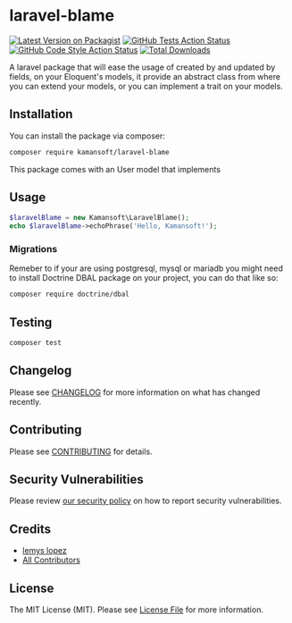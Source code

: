 # laravel-blame

[![Latest Version on Packagist](https://img.shields.io/packagist/v/kamansoft/laravel-blame.svg?style=flat-square)](https://packagist.org/packages/kamansoft/laravel-blame)
[![GitHub Tests Action Status](https://img.shields.io/github/actions/workflow/status/kamansoft/laravel-blame/run-tests.yml?branch=main&label=tests&style=flat-square)](https://github.com/kamansoft/laravel-blame/actions?query=workflow%3Arun-tests+branch%3Amain)
[![GitHub Code Style Action Status](https://img.shields.io/github/actions/workflow/status/kamansoft/laravel-blame/fix-php-code-style-issues.yml?branch=main&label=code%20style&style=flat-square)](https://github.com/kamansoft/laravel-blame/actions?query=workflow%3A"Fix+PHP+code+style+issues"+branch%3Amain)
[![Total Downloads](https://img.shields.io/packagist/dt/kamansoft/laravel-blame.svg?style=flat-square)](https://packagist.org/packages/kamansoft/laravel-blame)

A laravel package that will ease the usage of created by and updated by fields, on your Eloquent's models, it provide an abstract class from where you can extend your models, or you can implement a trait on your models.  


## Installation

You can install the package via composer:

```bash
composer require kamansoft/laravel-blame
```


This package comes with an User model that implements 


## Usage



```php
$laravelBlame = new Kamansoft\LaravelBlame();
echo $laravelBlame->echoPhrase('Hello, Kamansoft!');
```

### Migrations
Remeber to if your are using postgresql, mysql or mariadb you might need to install Doctrine DBAL package on your project, you can do that like so:
```bash
composer require doctrine/dbal
```
## Testing

```bash
composer test
```

## Changelog

Please see [CHANGELOG](CHANGELOG.md) for more information on what has changed recently.

## Contributing

Please see [CONTRIBUTING](CONTRIBUTING.md) for details.

## Security Vulnerabilities

Please review [our security policy](../../security/policy) on how to report security vulnerabilities.

## Credits

- [lemys lopez](https://github.com/lemyskaman)
- [All Contributors](../../contributors)

## License

The MIT License (MIT). Please see [License File](LICENSE.md) for more information.
